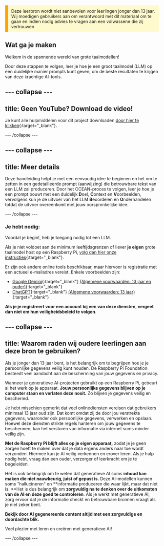 <p style='border-left: solid; border-width:10px; border-color: #FFA500; background-color: #FFFACD; padding: 10px;'>
Deze leerbron wordt niet aanbevolen voor leerlingen jonger dan 13 jaar. Wij moedigen gebruikers aan om verantwoord met dit materiaal om te gaan en indien nodig advies te vragen aan een volwassene die zij vertrouwen.
</p>

## Wat ga je maken

Welkom in de spannende wereld van grote taalmodellen!

Door deze stappen te volgen, leer je hoe je een groot taalmodel (LLM) op een duidelijke manier prompts kunt geven, om de beste resultaten te krijgen van deze krachtige AI-tools.

## --- collapse ---

## title: Geen YouTube? Download de video!

Je kunt alle hulpmiddelen voor dit project downloaden [door hier te klikken](https://rpf.io/p/en/ai-LLM-prompt-go){:target="_blank"}.

\--- /collapse ---

## --- collapse ---

## title: Meer details

Deze handleiding helpt je met een eenvoudig idee te beginnen en het om te zetten in een gedetailleerde prompt (aanwijzing) die betrouwbare tekst van een LLM zal produceren. Door het OCEAN-proces te volgen, leer je hoe je een prompt bouwt met een duidelijk **D**oel, **C**ontext en **V**oorbeelden, vervolgens kun je de uitvoer van het LLM **B**eoordelen en **O**nderhandelen totdat de uitvoer overeenkomt met jouw oorspronkelijke idee.

\--- /collapse ---

### Je hebt nodig:

Voordat je begint, heb je toegang nodig tot een LLM.

Als je niet voldoet aan de minimum leeftijdsgrenzen of liever **je eigen** grote taalmodel host op een Raspberry Pi, [volg dan hier onze instructies](https://projects.raspberrypi.org/en/projects/llm-rpi){:target="_blank"}.

Er zijn ook andere online tools beschikbaar, maar hiervoor is registratie met een actueel e-mailadres vereist. Enkele voorbeelden zijn:

- [Google Gemini](https://gemini.google.com/){:target="_blank"} [(Algemene voorwaarden: 13 jaar en ouder)](https://support.google.com/gemini/answer/13278668?hl=en-GB#zippy=%2Ccant-access-this-service:~:text=mobile%20app.-,What%20you%20need,-To%20use%20the){:target="_blank"}
- [ChatGPT](https://www.chat.openai.org){:target="_blank"} [(Algemene voorwaarden: 13 jaar)](https://help.openai.com/en/articles/8313401-is-chatgpt-safe-for-all-ages){:target="_blank"}

**Als je je registreert voor een account bij een van deze diensten, vergeet dan niet om hun veiligheidsbeleid te volgen.**

## --- collapse ---

## title: Waarom raden wij oudere leerlingen aan deze bron te gebruiken?

Als je jonger dan 13 jaar bent, is het belangrijk om te begrijpen hoe je je persoonlijke gegevens veilig kunt houden. De Raspberry Pi Foundation besteedt veel aandacht aan de bescherming van jouw gegevens en privacy.

Wanneer je generatieve AI-projecten gebruikt op een Raspberry Pi, gebeurt al het werk op je apparaat. **Jouw persoonlijke gegevens blijven op je computer staan en verlaten deze nooit.** Zo blijven je gegevens veilig en beschermd.

Je hebt misschien gemerkt dat veel onlinediensten vereisen dat gebruikers minimaal 13 jaar oud zijn. Dat komt omdat zij de door jou verstrekte gegevens, waaronder ook persoonlijke gegevens, verwerken en opslaan. Hoewel deze diensten strikte regels hanteren om jouw gegevens te beschermen, kan het versturen van informatie via internet soms minder veilig zijn.

**Met de Raspberry Pi blijft alles op je eigen apparaat,** zodat je je geen zorgen hoeft te maken over dat je data ergens anders naar toe wordt verzonden. Hiermee kun je AI veilig verkennen en erover leren. Als je hulp nodig hebt, vraag dan een ouder, verzorger of leerkracht om je te begeleiden.

Het is ook belangrijk om te weten dat generatieve AI soms **inhoud kan maken die niet nauwkeurig, juist of gepast is**. Deze AI-modellen kunnen soms "hallucineren" en \*\*informatie produceren die waar lijkt, maar dat niet is. \*\*Het is dus belangrijk om **zorgvuldig na te denken over de uitkomsten van de AI en deze goed te controleren**. Als je werkt met generatieve AI, zorg ervoor dat je de informatie checkt en betrouwbare bronnen vraagt als je niet zeker bent.

**Bekijk door AI gegenereerde content altijd met een zorgvuldige en doordachte blik.**

Veel plezier met leren en creëren met generatieve AI!

\--- /collapse ---

